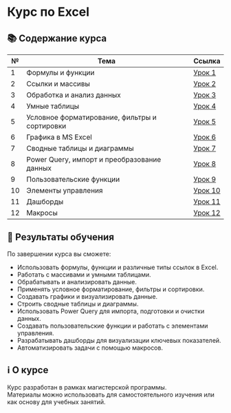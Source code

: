 # Курс по Excel

## 📚 Содержание курса

| №  | Тема | Ссылка |
|----|------|--------|
| 1  | Формулы и функции | [Урок 1](lessons/lesson1.md) |
| 2  | Ссылки и массивы | [Урок 2](lessons/lesson2.md) |
| 3  | Обработка и анализ данных | [Урок 3](lessons/lesson3.md) |
| 4  | Умные таблицы | [Урок 4](lessons/lesson4.md) |
| 5  | Условное форматирование, фильтры и сортировки | [Урок 5](lessons/lesson5.md) |
| 6  | Графика в MS Excel | [Урок 6](lessons/lesson6.md) |
| 7  | Сводные таблицы и диаграммы | [Урок 7](lessons/lesson7.md) |
| 8  | Power Query, импорт и преобразование данных | [Урок 8](lessons/lesson8.md) |
| 9  | Пользовательские функции | [Урок 9](lessons/lesson9.md) |
| 10 | Элементы управления | [Урок 10](lessons/lesson10.md) |
| 11 | Дашборды | [Урок 11](lessons/lesson11.md) |
| 12 | Макросы | [Урок 12](lessons/lesson12.md) |

## 🎯 Результаты обучения

По завершении курса вы сможете:  
- Использовать формулы, функции и различные типы ссылок в Excel.  
- Работать с массивами и умными таблицами.  
- Обрабатывать и анализировать данные.  
- Применять условное форматирование, фильтры и сортировки.  
- Создавать графики и визуализировать данные.   
- Строить сводные таблицы и диаграммы.  
- Использовать Power Query для импорта, подготовки и очистки данных.  
- Создавать пользовательские функции и работать с элементами управления.  
- Разрабатывать дашборды для визуализации ключевых показателей.  
- Автоматизировать задачи с помощью макросов.  

## ℹ️ О курсе

Курс разработан в рамках магистерской программы.  
Материалы можно использовать для самостоятельного изучения или как основу для учебных занятий.  
